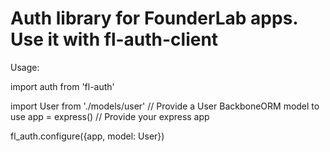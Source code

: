 # Auth library for FounderLab apps. Use it with fl-auth-client

Usage:

  import auth from 'fl-auth'

  import User from './models/user' // Provide a User BackboneORM model to use
  app = express() // Provide your express app

  fl_auth.configure({app, model: User})
